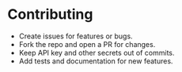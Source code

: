 # Contributing

- Create issues for features or bugs.
- Fork the repo and open a PR for changes.
- Keep API key and other secrets out of commits.
- Add tests and documentation for new features.